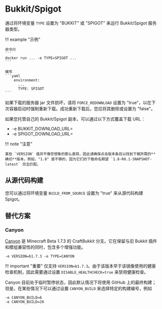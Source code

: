 # Bukkit/Spigot

通过将环境变量 `TYPE` 设置为 "BUKKIT" 或 "SPIGOT" 来运行 Bukkit/Spigot 服务器类型。

!!! example "示例"

    命令行
    ```
    docker run ... -e TYPE=SPIGOT ...
    ```
    
    编写
    ```yaml
        environment:
          ...
          TYPE: SPIGOT
    ```

如果下载的服务器 jar 文件损坏，请将 `FORCE_REDOWNLOAD` 设置为 "true"，以在下次容器启动时强制重新下载。成功重新下载后，您应将其删除或设置为 "false"。

如果您托管自己的 Bukkit/Spigot 副本，可以通过以下方式覆盖下载 URL：

- -e BUKKIT_DOWNLOAD_URL=<url>
- -e SPIGOT_DOWNLOAD_URL=<url>

!!! note "注意"

    某些 `VERSION` 值并不像您想象的那么直观，因此请确保点击版本条目以找到下载所需的**确切**版本。例如，"1.8" 是不够的，因为它们的下载命名期望 `1.8-R0.1-SNAPSHOT-latest` 完全匹配。

## 从源代码构建

您可以通过将环境变量 `BUILD_FROM_SOURCE` 设置为 "true" 来从源代码构建 Spigot。

## 替代方案

### Canyon

[Canyon](https://github.com/canyonmodded/canyon) 是 Minecraft Beta 1.7.3 的 CraftBukkit 分支。它在保留与旧 Bukkit 插件和模组兼容性的同时，包含多个增强功能。

    -e VERSION=b1.7.3 -e TYPE=CANYON

!!! important "重要"
    仅支持 `VERSION=b1.7.3`。由于该版本早于该镜像使用的健康检查机制，因此需要通过设置 `DISABLE_HEALTHCHECK=true` 来禁用健康检查。

Canyon 目前处于临时暂停状态，因此默认情况下将使用 GitHub 上的最终构建；但是，在某些情况下可以通过设置 `CANYON_BUILD` 来选择特定的构建编号，例如

    -e CANYON_BUILD=6
    -e CANYON_BUILD=26
